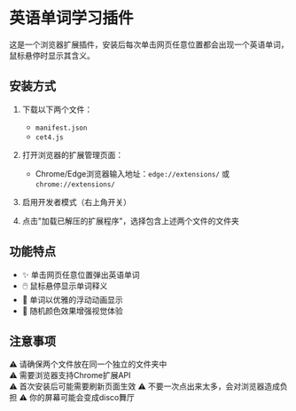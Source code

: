 # 英语单词学习插件

这是一个浏览器扩展插件，安装后每次单击网页任意位置都会出现一个英语单词，鼠标悬停时显示其含义。

## 安装方式

1. 下载以下两个文件：
   - `manifest.json`
   - `cet4.js`

2. 打开浏览器的扩展管理页面：
   - Chrome/Edge浏览器输入地址：`edge://extensions/` 或 `chrome://extensions/`

3. 启用开发者模式（右上角开关）

4. 点击"加载已解压的扩展程序"，选择包含上述两个文件的文件夹

## 功能特点

- ✨ 单击网页任意位置弹出英语单词
- 🖱️ 鼠标悬停显示单词释义
- 🎨 单词以优雅的浮动动画显示
- 🌈 随机颜色效果增强视觉体验

## 注意事项

⚠️ 请确保两个文件放在同一个独立的文件夹中  
⚠️ 需要浏览器支持Chrome扩展API  
⚠️ 首次安装后可能需要刷新页面生效
⚠️ 不要一次点出来太多，会对浏览器造成负担
⚠️ 你的屏幕可能会变成disco舞厅

